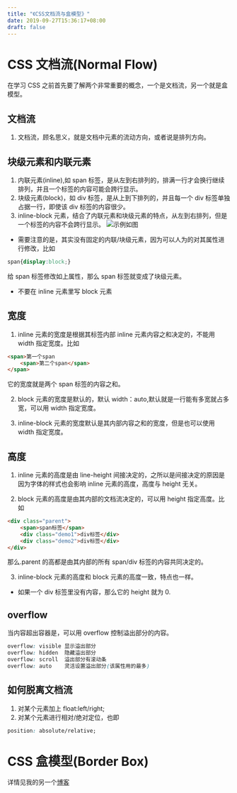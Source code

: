 ```yaml
---
title: "《CSS文档流与盒模型》"
date: 2019-09-27T15:36:17+08:00
draft: false
---
```


# CSS 文档流(Normal Flow)

在学习 CSS 之前首先要了解两个非常重要的概念，一个是文档流，另一个就是盒模型。

## 文档流

1. 文档流，顾名思义，就是文档中元素的流动方向，或者说是排列方向。

## 块级元素和内联元素

1. 内联元素(inline),如 span 标签，是从左到右排列的，排满一行才会换行继续排列，并且一个标签的内容可能会跨行显示。
2. 块级元素(block)，如 div 标签，是从上到下排列的，并且每一个 div 标签单独占据一行，即使该 div 标签的内容很少。
3. inline-block 元素，结合了内联元素和块级元素的特点，从左到右排列，但是一个标签的内容不会跨行显示。
   ![示例如图](/iamges/span.png)

- 需要注意的是，其实没有固定的内联/块级元素，因为可以人为的对其属性进行修改，比如

```CSS
span{display:block;}
```

给 span 标签修改如上属性，那么 span 标签就变成了块级元素。

- 不要在 inline 元素里写 block 元素

## 宽度

1. inline 元素的宽度是根据其标签内部 inline 元素内容之和决定的，不能用 width 指定宽度。比如

```HTML
<span>第一个span
    <span>第二个span</span>
</span>
```

它的宽度就是两个 span 标签的内容之和。

2. block 元素的宽度是默认的，默认 width：auto,默认就是一行能有多宽就占多宽，可以用 width 指定宽度。

3. inline-block 元素的宽度默认是其内部内容之和的宽度，但是也可以使用 width 指定宽度。

## 高度

1. inline 元素的高度是由 line-height 间接决定的，之所以是间接决定的原因是因为字体的样式也会影响 inline 元素的高度，高度与 height 无关。

2. block 元素的高度是由其内部的文档流决定的，可以用 height 指定高度。比如

```HTML
<div class="parent">
    <span>span标签</span>
    <div class="demo1">div标签</div>
    <div class="demo2">div标签</div>
</div>
```

那么.parent 的高都是由其内部的所有 span/div 标签的内容共同决定的。

3. inline-block 元素的高度和 block 元素的高度一致，特点也一样。

- 如果一个 div 标签里没有内容，那么它的 height 就为 0.

## overflow

当内容超出容器是，可以用 overflow 控制溢出部分的内容。

```CSS
overflow: visible 显示溢出部分
overflow: hidden  隐藏溢出部分
overflow: scroll  溢出部分有滚动条
overflow: auto    灵活设置溢出部分(该属性用的最多)
```

## 如何脱离文档流

1. 对某个元素加上 float:left/right;
2. 对某个元素进行相对/绝对定位，也即

```CSS
position: absolute/relative;
```

# CSS 盒模型(Border Box)

详情见我的另一个[博客](http://carminepink.xyz/post/css%E7%9B%92%E6%A8%A1%E5%9E%8B/)
